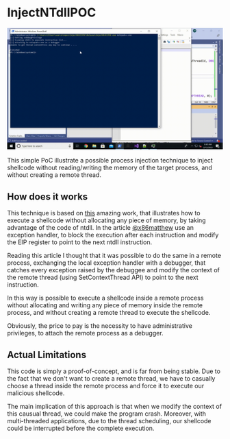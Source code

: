 # InjectNTdllPOC

![](Media/poc.gif)

This simple PoC illustrate a possible process injection technique to inject shellcode without reading/writing the memory of the target process, and without creating a remote thread.

## How does it works

This technique is based on [this](https://www.x86matthew.com/view_post?id=windows_no_exec) amazing work, that illustrates how to execute a shellcode without allocating any piece of memory, by taking advantage of the code of ntdll.
In the article [@x86matthew](https://twitter.com/x86matthew) use an exception handler, to block the execution after each instruction and modify the EIP register to point to the next ntdll instruction.

Reading this article I thought that it was possible to do the same in a remote process, exchanging the local exception handler with a debugger, that catches every exception raised by the debuggee and modify the context of the remote thread (using SetContextThread API) to point to the next instruction.

In this way is possible to execute a shellcode inside a remote process without allocating and writing any piece of memory inside the remote process, and without creating a remote thread to execute the shellcode.

Obviously, the price to pay is the necessity to have administrative privileges, to attach the remote process as a debugger.

## Actual Limitations

This code is simply a proof-of-concept, and is far from being stable.
Due to the fact that we don't want to create a remote thread, we have to casually choose a thread inside the remote process and force it to execute our malicious shellcode.

The main implication of this approach is that when we modify the context of this causual thread, we could make the program crash. 
Moreover, with multi-threaded applications, due to the thread scheduling, our shellcode could be interrupted before the complete execution.